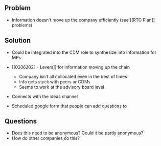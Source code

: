 ## Problem
- Information doesn't move up the company efficiently (see [[RTO Plan]] problems)

## Solution

- Could be integrated into the CDM role to synthesize into information for MPs

- [[03062021 - Levers]] for information moving up the chain
	- Company isn't all collocated even in the best of times
	- Info gets stuck with peers or CDMs
	- Seems to work at the advisory board level
- Connects with the ideas channel 
- Scheduled google form that people can add questions to


## Questions
- Does this need to be anonymous? Could it be partly anonymous?
- How do other companies do this? 